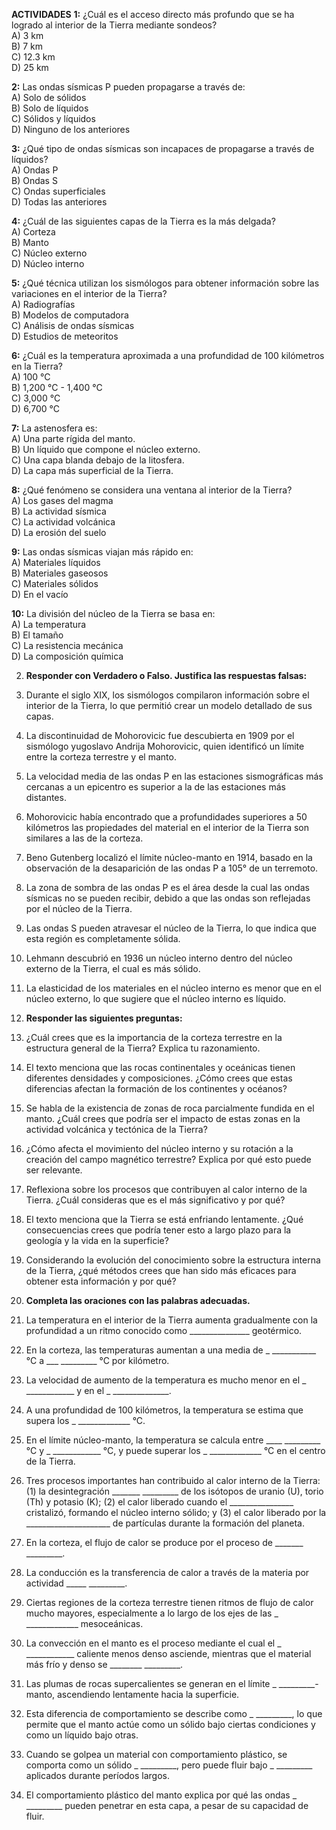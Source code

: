 **ACTIVIDADES**
**1:** ¿Cuál es el acceso directo más profundo que se ha logrado al interior de la Tierra mediante sondeos?  
A) 3 km  
B) 7 km  
C) 12.3 km  
D) 25 km

**2:** Las ondas sísmicas P pueden propagarse a través de:  
A) Solo de sólidos  
B) Solo de líquidos  
C) Sólidos y líquidos  
D) Ninguno de los anteriores

**3:** ¿Qué tipo de ondas sísmicas son incapaces de propagarse a través de líquidos?  
A) Ondas P  
B) Ondas S  
C) Ondas superficiales  
D) Todas las anteriores

**4:** ¿Cuál de las siguientes capas de la Tierra es la más delgada?  
A) Corteza  
B) Manto  
C) Núcleo externo  
D) Núcleo interno

**5:** ¿Qué técnica utilizan los sismólogos para obtener información sobre las variaciones en el interior de la Tierra?  
A) Radiografías  
B) Modelos de computadora  
C) Análisis de ondas sísmicas  
D) Estudios de meteoritos

**6:** ¿Cuál es la temperatura aproximada a una profundidad de 100 kilómetros en la Tierra?  
A) 100 °C  
B) 1,200 °C - 1,400 °C  
C) 3,000 °C  
D) 6,700 °C

  
  

**7:** La astenosfera es:  
A) Una parte rígida del manto.  
B) Un líquido que compone el núcleo externo.  
C) Una capa blanda debajo de la litosfera.  
D) La capa más superficial de la Tierra.

**8:** ¿Qué fenómeno se considera una ventana al interior de la Tierra?  
A) Los gases del magma  
B) La actividad sísmica  
C) La actividad volcánica  
D) La erosión del suelo

**9:** Las ondas sísmicas viajan más rápido en:  
A) Materiales líquidos  
B) Materiales gaseosos  
C) Materiales sólidos  
D) En el vacío

**10:** La división del núcleo de la Tierra se basa en:  
A) La temperatura  
B) El tamaño  
C) La resistencia mecánica  
D) La composición química

2. **Responder con Verdadero o Falso. Justifica las respuestas falsas:**
    

1. Durante el siglo XIX, los sismólogos compilaron información sobre el interior de la Tierra, lo que permitió crear un modelo detallado de sus capas.
    
2. La discontinuidad de Mohorovicic fue descubierta en 1909 por el sismólogo yugoslavo Andrija Mohorovicic, quien identificó un límite entre la corteza terrestre y el manto.
    
3. La velocidad media de las ondas P en las estaciones sismográficas más cercanas a un epicentro es superior a la de las estaciones más distantes.
    
4. Mohorovicic había encontrado que a profundidades superiores a 50 kilómetros las propiedades del material en el interior de la Tierra son similares a las de la corteza.
    
5. Beno Gutenberg localizó el límite núcleo-manto en 1914, basado en la observación de la desaparición de las ondas P a 105° de un terremoto.
    
6. La zona de sombra de las ondas P es el área desde la cual las ondas sísmicas no se pueden recibir, debido a que las ondas son reflejadas por el núcleo de la Tierra.
    
7. Las ondas S pueden atravesar el núcleo de la Tierra, lo que indica que esta región es completamente sólida.
    
8. Lehmann descubrió en 1936 un núcleo interno dentro del núcleo externo de la Tierra, el cual es más sólido.
    
9. La elasticidad de los materiales en el núcleo interno es menor que en el núcleo externo, lo que sugiere que el núcleo interno es líquido.
    

3. **Responder las siguientes preguntas:**
    

1. ¿Cuál crees que es la importancia de la corteza terrestre en la estructura general de la Tierra? Explica tu razonamiento.
    
2. El texto menciona que las rocas continentales y oceánicas tienen diferentes densidades y composiciones. ¿Cómo crees que estas diferencias afectan la formación de los continentes y océanos?
    
3. Se habla de la existencia de zonas de roca parcialmente fundida en el manto. ¿Cuál crees que podría ser el impacto de estas zonas en la actividad volcánica y tectónica de la Tierra?
    
4. ¿Cómo afecta el movimiento del núcleo interno y su rotación a la creación del campo magnético terrestre? Explica por qué esto puede ser relevante.
    
5. Reflexiona sobre los procesos que contribuyen al calor interno de la Tierra. ¿Cuál consideras que es el más significativo y por qué?
    
6. El texto menciona que la Tierra se está enfriando lentamente. ¿Qué consecuencias crees que podría tener esto a largo plazo para la geología y la vida en la superficie?
    
7. Considerando la evolución del conocimiento sobre la estructura interna de la Tierra, ¿qué métodos crees que han sido más eficaces para obtener esta información y por qué?
    

4. **Completa las oraciones con las palabras adecuadas.**
    

  
  

1. La temperatura en el interior de la Tierra aumenta gradualmente con la profundidad a un ritmo conocido como _______________ geotérmico.
    
2. En la corteza, las temperaturas aumentan a una media de _ ___________ °C a ___ _________ °C por kilómetro.
    
3. La velocidad de aumento de la temperatura es mucho menor en el _ ____________ y en el _ ______________.
    
4. A una profundidad de 100 kilómetros, la temperatura se estima que supera los _ _____________ °C.
    
5. En el límite núcleo-manto, la temperatura se calcula entre ____ _________ °C y _ ____________ °C, y puede superar los _ _____________ °C en el centro de la Tierra.
    
6. Tres procesos importantes han contribuido al calor interno de la Tierra: (1) la desintegración _______ _________ de los isótopos de uranio (U), torio (Th) y potasio (K); (2) el calor liberado cuando el ________________ cristalizó, formando el núcleo interno sólido; y (3) el calor liberado por la _____________________ de partículas durante la formación del planeta.
    
7. En la corteza, el flujo de calor se produce por el proceso de _______ _________.
    
8. La conducción es la transferencia de calor a través de la materia por actividad _____ _________.
    
9. Ciertas regiones de la corteza terrestre tienen ritmos de flujo de calor mucho mayores, especialmente a lo largo de los ejes de las _ _____________ mesoceánicas.
    
10. La convección en el manto es el proceso mediante el cual el _ ____________ caliente menos denso asciende, mientras que el material más frío y denso se ________ _________.
    
11. Las plumas de rocas supercalientes se generan en el límite _ _________-manto, ascendiendo lentamente hacia la superficie.
    
12. Esta diferencia de comportamiento se describe como _ _________, lo que permite que el manto actúe como un sólido bajo ciertas condiciones y como un líquido bajo otras.
    
13. Cuando se golpea un material con comportamiento plástico, se comporta como un sólido _ _________, pero puede fluir bajo _ _________ aplicados durante períodos largos.
    
14. El comportamiento plástico del manto explica por qué las ondas _ _________ pueden penetrar en esta capa, a pesar de su capacidad de fluir.